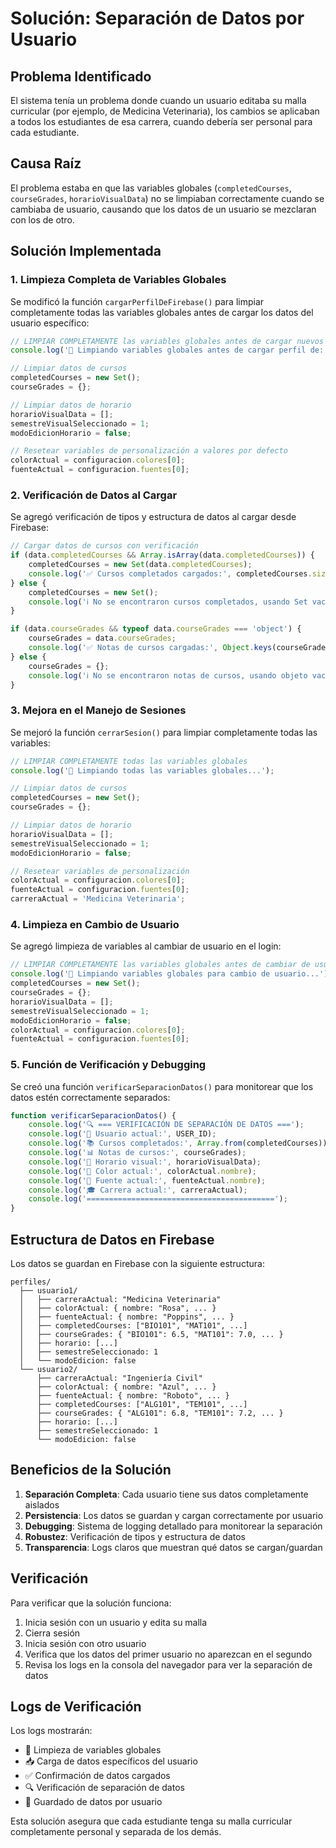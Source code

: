 # Solución: Separación de Datos por Usuario

## Problema Identificado

El sistema tenía un problema donde cuando un usuario editaba su malla curricular (por ejemplo, de Medicina Veterinaria), los cambios se aplicaban a todos los estudiantes de esa carrera, cuando debería ser personal para cada estudiante.

## Causa Raíz

El problema estaba en que las variables globales (`completedCourses`, `courseGrades`, `horarioVisualData`) no se limpiaban correctamente cuando se cambiaba de usuario, causando que los datos de un usuario se mezclaran con los de otro.

## Solución Implementada

### 1. Limpieza Completa de Variables Globales

Se modificó la función `cargarPerfilDeFirebase()` para limpiar completamente todas las variables globales antes de cargar los datos del usuario específico:

```javascript
// LIMPIAR COMPLETAMENTE las variables globales antes de cargar nuevos datos
console.log('🧹 Limpiando variables globales antes de cargar perfil de:', USER_ID);

// Limpiar datos de cursos
completedCourses = new Set();
courseGrades = {};

// Limpiar datos de horario
horarioVisualData = [];
semestreVisualSeleccionado = 1;
modoEdicionHorario = false;

// Resetear variables de personalización a valores por defecto
colorActual = configuracion.colores[0];
fuenteActual = configuracion.fuentes[0];
```

### 2. Verificación de Datos al Cargar

Se agregó verificación de tipos y estructura de datos al cargar desde Firebase:

```javascript
// Cargar datos de cursos con verificación
if (data.completedCourses && Array.isArray(data.completedCourses)) {
    completedCourses = new Set(data.completedCourses);
    console.log('✅ Cursos completados cargados:', completedCourses.size, 'cursos');
} else {
    completedCourses = new Set();
    console.log('ℹ️ No se encontraron cursos completados, usando Set vacío');
}

if (data.courseGrades && typeof data.courseGrades === 'object') {
    courseGrades = data.courseGrades;
    console.log('✅ Notas de cursos cargadas:', Object.keys(courseGrades).length, 'notas');
} else {
    courseGrades = {};
    console.log('ℹ️ No se encontraron notas de cursos, usando objeto vacío');
}
```

### 3. Mejora en el Manejo de Sesiones

Se mejoró la función `cerrarSesion()` para limpiar completamente todas las variables:

```javascript
// LIMPIAR COMPLETAMENTE todas las variables globales
console.log('🧹 Limpiando todas las variables globales...');

// Limpiar datos de cursos
completedCourses = new Set();
courseGrades = {};

// Limpiar datos de horario
horarioVisualData = [];
semestreVisualSeleccionado = 1;
modoEdicionHorario = false;

// Resetear variables de personalización
colorActual = configuracion.colores[0];
fuenteActual = configuracion.fuentes[0];
carreraActual = 'Medicina Veterinaria';
```

### 4. Limpieza en Cambio de Usuario

Se agregó limpieza de variables al cambiar de usuario en el login:

```javascript
// LIMPIAR COMPLETAMENTE las variables globales antes de cambiar de usuario
console.log('🧹 Limpiando variables globales para cambio de usuario...');
completedCourses = new Set();
courseGrades = {};
horarioVisualData = [];
semestreVisualSeleccionado = 1;
modoEdicionHorario = false;
colorActual = configuracion.colores[0];
fuenteActual = configuracion.fuentes[0];
```

### 5. Función de Verificación y Debugging

Se creó una función `verificarSeparacionDatos()` para monitorear que los datos estén correctamente separados:

```javascript
function verificarSeparacionDatos() {
    console.log('🔍 === VERIFICACIÓN DE SEPARACIÓN DE DATOS ===');
    console.log('👤 Usuario actual:', USER_ID);
    console.log('📚 Cursos completados:', Array.from(completedCourses));
    console.log('📊 Notas de cursos:', courseGrades);
    console.log('📅 Horario visual:', horarioVisualData);
    console.log('🎨 Color actual:', colorActual.nombre);
    console.log('📝 Fuente actual:', fuenteActual.nombre);
    console.log('🎓 Carrera actual:', carreraActual);
    console.log('==========================================');
}
```

## Estructura de Datos en Firebase

Los datos se guardan en Firebase con la siguiente estructura:

```
perfiles/
  ├── usuario1/
  │   ├── carreraActual: "Medicina Veterinaria"
  │   ├── colorActual: { nombre: "Rosa", ... }
  │   ├── fuenteActual: { nombre: "Poppins", ... }
  │   ├── completedCourses: ["BIO101", "MAT101", ...]
  │   ├── courseGrades: { "BIO101": 6.5, "MAT101": 7.0, ... }
  │   ├── horario: [...]
  │   ├── semestreSeleccionado: 1
  │   └── modoEdicion: false
  └── usuario2/
      ├── carreraActual: "Ingeniería Civil"
      ├── colorActual: { nombre: "Azul", ... }
      ├── fuenteActual: { nombre: "Roboto", ... }
      ├── completedCourses: ["ALG101", "TEM101", ...]
      ├── courseGrades: { "ALG101": 6.8, "TEM101": 7.2, ... }
      ├── horario: [...]
      ├── semestreSeleccionado: 1
      └── modoEdicion: false
```

## Beneficios de la Solución

1. **Separación Completa**: Cada usuario tiene sus datos completamente aislados
2. **Persistencia**: Los datos se guardan y cargan correctamente por usuario
3. **Debugging**: Sistema de logging detallado para monitorear la separación
4. **Robustez**: Verificación de tipos y estructura de datos
5. **Transparencia**: Logs claros que muestran qué datos se cargan/guardan

## Verificación

Para verificar que la solución funciona:

1. Inicia sesión con un usuario y edita su malla
2. Cierra sesión
3. Inicia sesión con otro usuario
4. Verifica que los datos del primer usuario no aparezcan en el segundo
5. Revisa los logs en la consola del navegador para ver la separación de datos

## Logs de Verificación

Los logs mostrarán:
- 🧹 Limpieza de variables globales
- 📥 Carga de datos específicos del usuario
- ✅ Confirmación de datos cargados
- 🔍 Verificación de separación de datos
- 💾 Guardado de datos por usuario

Esta solución asegura que cada estudiante tenga su malla curricular completamente personal y separada de los demás. 
